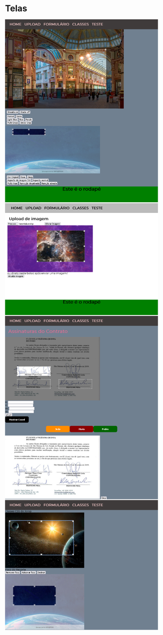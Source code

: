 # Telas

<img src="img-telas/home.png">


<img src="img-telas/upload.png">


<img src="img-telas/form.png">


<img src="img-telas/classes.png">